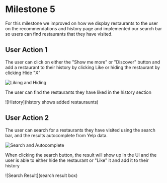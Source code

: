 # Milestone 5

For this milestone we improved on how we display restaurants to the user on the recommendations and history page and implemented our search bar so users can find restaurants that they have visited.

## User Action 1
The user can click on either the "Show me more" or "Discover" button and add a restaurant to their history by clicking Like or hiding the restaurant by clicking Hide "X"

![Liking and Hiding](https://github.com/ruan-andy/COGS121/blob/master/milestone5/uiaction1.png)

The user can find the restaurants they have liked in the history section 

![History](history shows added restauraunts)


## User Action 2
The user can search for a restaurants they have visited using the search bar, and the results autocomplete from Yelp data.

![Search and Autocomplete](https://github.com/ruan-andy/COGS121/blob/master/milestone5/uiaction2.png)

When clicking the search button, the result will show up in the UI and the user is able to either hide the restaurant or "Like" it and add it to their history

![Search Result](search result box)
